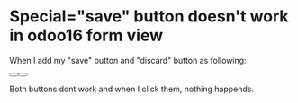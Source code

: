 
# Special="save" button doesn't work in odoo16 form view

When I add my "save" button and "discard" button as following:
<footer>
  <button string="Save" special="save" class="btn-primary" close="1" />
  <button string="Discard" class="btn-secondary" special="cancel"/>
</footer>

Both buttons dont work and when I click them, nothing happends.

        